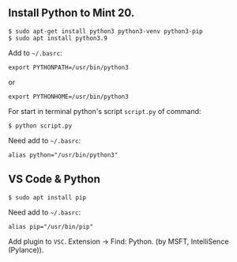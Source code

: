 ## Install Python to Mint 20.

    $ sudo apt-get install python3 python3-venv python3-pip
    $ sudo apt install python3.9

Add to `~/.basrc`:

    export PYTHONPATH=/usr/bin/python3
    
or

    export PYTHONHOME=/usr/bin/python3

For start in terminal python's script `script.py` of command:

    $ python script.py

Need add to `~/.basrc`:

    alias python="/usr/bin/python3"

## VS Code & Python

    $ sudo apt install pip

Need add to `~/.basrc`:

    alias pip="/usr/bin/pip"

Add plugin to `VSC`. Extension -> Find: Python. (by MSFT, IntelliSence (Pylance)).
